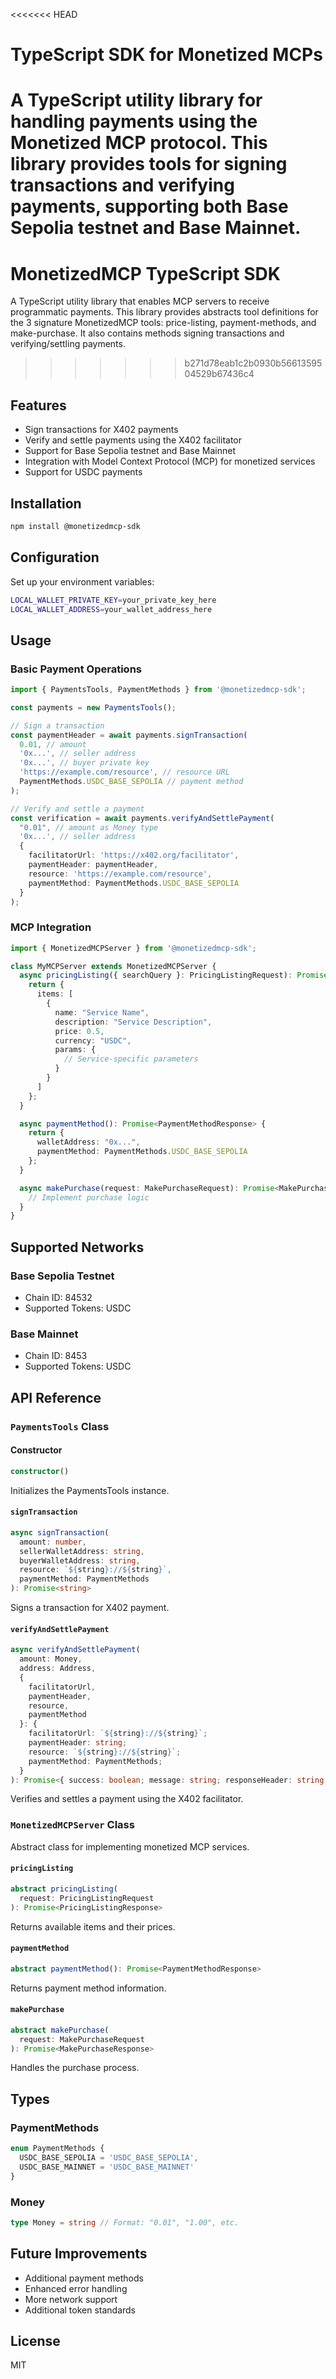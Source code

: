 <<<<<<< HEAD
# TypeScript SDK for Monetized MCPs

A TypeScript utility library for handling payments using the Monetized MCP protocol. This library provides tools for signing transactions and verifying payments, supporting both Base Sepolia testnet and Base Mainnet.
=======
# MonetizedMCP TypeScript SDK 
A TypeScript utility library that enables MCP servers to receive programmatic payments. This library provides abstracts tool definitions for the 3 signature MonetizedMCP tools: price-listing, payment-methods, and make-purchase. It also contains methods signing transactions and verifying/settling payments. 
>>>>>>> b271d78eab1c2b0930b5661359504529b67436c4

## Features

- Sign transactions for X402 payments
- Verify and settle payments using the X402 facilitator
- Support for Base Sepolia testnet and Base Mainnet
- Integration with Model Context Protocol (MCP) for monetized services
- Support for USDC payments

## Installation

```bash
npm install @monetizedmcp-sdk
```

## Configuration

Set up your environment variables:

```bash
LOCAL_WALLET_PRIVATE_KEY=your_private_key_here
LOCAL_WALLET_ADDRESS=your_wallet_address_here
```

## Usage

### Basic Payment Operations

```typescript
import { PaymentsTools, PaymentMethods } from '@monetizedmcp-sdk';

const payments = new PaymentsTools();

// Sign a transaction
const paymentHeader = await payments.signTransaction(
  0.01, // amount
  '0x...', // seller address
  '0x...', // buyer private key
  'https://example.com/resource', // resource URL
  PaymentMethods.USDC_BASE_SEPOLIA // payment method
);

// Verify and settle a payment
const verification = await payments.verifyAndSettlePayment(
  "0.01", // amount as Money type
  '0x...', // seller address
  {
    facilitatorUrl: 'https://x402.org/facilitator',
    paymentHeader: paymentHeader,
    resource: 'https://example.com/resource',
    paymentMethod: PaymentMethods.USDC_BASE_SEPOLIA
  }
);
```

### MCP Integration

```typescript
import { MonetizedMCPServer } from '@monetizedmcp-sdk';

class MyMCPServer extends MonetizedMCPServer {
  async pricingListing({ searchQuery }: PricingListingRequest): Promise<PricingListingResponse> {
    return {
      items: [
        {
          name: "Service Name",
          description: "Service Description",
          price: 0.5,
          currency: "USDC",
          params: {
            // Service-specific parameters
          }
        }
      ]
    };
  }

  async paymentMethod(): Promise<PaymentMethodResponse> {
    return {
      walletAddress: "0x...",
      paymentMethod: PaymentMethods.USDC_BASE_SEPOLIA
    };
  }

  async makePurchase(request: MakePurchaseRequest): Promise<MakePurchaseResponse> {
    // Implement purchase logic
  }
}
```

## Supported Networks

### Base Sepolia Testnet
- Chain ID: 84532
- Supported Tokens: USDC

### Base Mainnet
- Chain ID: 8453
- Supported Tokens: USDC

## API Reference

### `PaymentsTools` Class

#### Constructor
```typescript
constructor()
```
Initializes the PaymentsTools instance.

#### `signTransaction`
```typescript
async signTransaction(
  amount: number,
  sellerWalletAddress: string,
  buyerWalletAddress: string,
  resource: `${string}://${string}`,
  paymentMethod: PaymentMethods
): Promise<string>
```
Signs a transaction for X402 payment.

#### `verifyAndSettlePayment`
```typescript
async verifyAndSettlePayment(
  amount: Money,
  address: Address,
  {
    facilitatorUrl,
    paymentHeader,
    resource,
    paymentMethod
  }: {
    facilitatorUrl: `${string}://${string}`;
    paymentHeader: string;
    resource: `${string}://${string}`;
    paymentMethod: PaymentMethods;
  }
): Promise<{ success: boolean; message: string; responseHeader: string }>
```
Verifies and settles a payment using the X402 facilitator.

### `MonetizedMCPServer` Class

Abstract class for implementing monetized MCP services.

#### `pricingListing`
```typescript
abstract pricingListing(
  request: PricingListingRequest
): Promise<PricingListingResponse>
```
Returns available items and their prices.

#### `paymentMethod`
```typescript
abstract paymentMethod(): Promise<PaymentMethodResponse>
```
Returns payment method information.

#### `makePurchase`
```typescript
abstract makePurchase(
  request: MakePurchaseRequest
): Promise<MakePurchaseResponse>
```
Handles the purchase process.

## Types

### PaymentMethods
```typescript
enum PaymentMethods {
  USDC_BASE_SEPOLIA = 'USDC_BASE_SEPOLIA',
  USDC_BASE_MAINNET = 'USDC_BASE_MAINNET'
}
```

### Money
```typescript
type Money = string // Format: "0.01", "1.00", etc.
```

## Future Improvements

- Additional payment methods
- Enhanced error handling
- More network support
- Additional token standards

## License

MIT 
